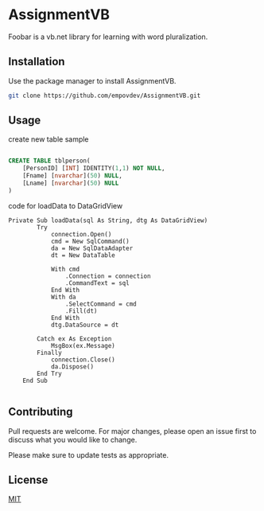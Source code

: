 # AssignmentVB

Foobar is a vb.net library for learning with word pluralization.

## Installation

Use the package manager to install AssignmentVB.

```bash
git clone https://github.com/empovdev/AssignmentVB.git
```

## Usage
create new table sample
```sql

CREATE TABLE tblperson(
	[PersonID] [INT] IDENTITY(1,1) NOT NULL,
	[Fname] [nvarchar](50) NULL,
	[Lname] [nvarchar](50) NULL
)

```
code for loadData to DataGridView
```vb.net
Private Sub loadData(sql As String, dtg As DataGridView)
        Try
            connection.Open()
            cmd = New SqlCommand()
            da = New SqlDataAdapter
            dt = New DataTable

            With cmd
                .Connection = connection
                .CommandText = sql
            End With
            With da
                .SelectCommand = cmd
                .Fill(dt)
            End With
            dtg.DataSource = dt

        Catch ex As Exception
            MsgBox(ex.Message)
        Finally
            connection.Close()
            da.Dispose()
        End Try
    End Sub
    
````

## Contributing
Pull requests are welcome. For major changes, please open an issue first to discuss what you would like to change.

Please make sure to update tests as appropriate.

## License
[MIT](https://choosealicense.com/licenses/mit/)
